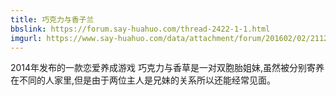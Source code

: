 ```yaml
---
title: 巧克力与香子兰
bbslink: https://forum.say-huahuo.com/thread-2422-1-1.html
imgurl: https://www.say-huahuo.com/data/attachment/forum/201602/02/211256vtp9g9nf8nokh8kk.png
---
```


2014年发布的一款恋爱养成游戏
巧克力与香草是一对双胞胎姐妹,虽然被分别寄养在不同的人家里,但是由于两位主人是兄妹的关系所以还能经常见面。<!--more-->
